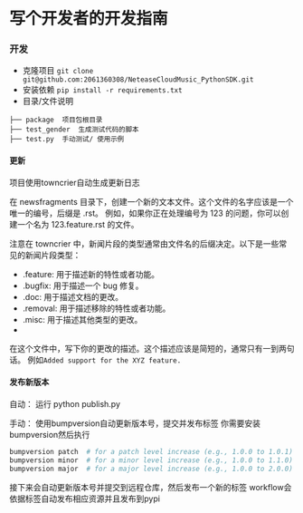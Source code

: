 # 写个开发者的开发指南

### 开发
- 克隆项目 `git clone git@github.com:2061360308/NeteaseCloudMusic_PythonSDK.git`
- 安装依赖 `pip install -r requirements.txt`
- 目录/文件说明
```
├── package  项目包根目录
├── test_gender  生成测试代码的脚本
├── test.py  手动测试/ 使用示例
```

#### 更新
项目使用towncrier自动生成更新日志

在 newsfragments 目录下，创建一个新的文本文件。这个文件的名字应该是一个唯一的编号，后缀是 .rst。
例如，如果你正在处理编号为 123 的问题，你可以创建一个名为 123.feature.rst 的文件。

注意在 towncrier 中，新闻片段的类型通常由文件名的后缀决定。以下是一些常见的新闻片段类型：
- .feature: 用于描述新的特性或者功能。
- .bugfix: 用于描述一个 bug 修复。
- .doc: 用于描述文档的更改。
- .removal: 用于描述移除的特性或者功能。
- .misc: 用于描述其他类型的更改。
- 
在这个文件中，写下你的更改的描述。这个描述应该是简短的，通常只有一到两句话。
例如`Added support for the XYZ feature.`

#### 发布新版本
自动：
运行 python publish.py

手动：
使用bumpversion自动更新版本号，提交并发布标签
你需要安装bumpversion然后执行
```bash
bumpversion patch  # for a patch level increase (e.g., 1.0.0 to 1.0.1)
bumpversion minor  # for a minor level increase (e.g., 1.0.0 to 1.1.0)
bumpversion major  # for a major level increase (e.g., 1.0.0 to 2.0.0)
```

接下来会自动更新版本号并提交到远程仓库，然后发布一个新的标签
workflow会依据标签自动发布相应资源并且发布到pypi